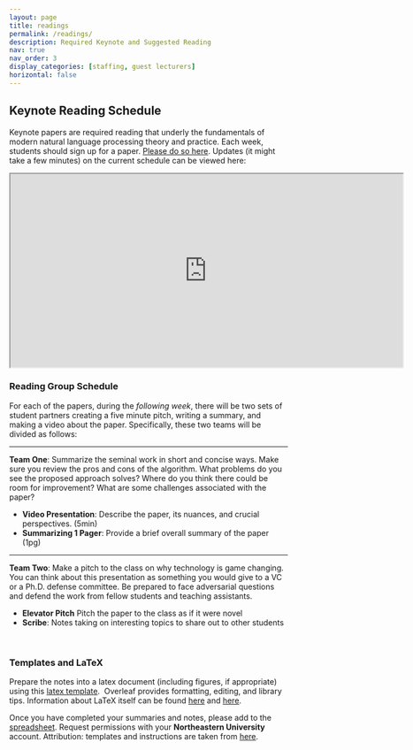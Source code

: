 ```yaml
---
layout: page
title: readings
permalink: /readings/
description: Required Keynote and Suggested Reading
nav: true
nav_order: 3
display_categories: [staffing, guest lecturers]
horizontal: false
---
```


## Keynote Reading Schedule

Keynote papers are required reading that underly the fundamentals of modern natural language processing theory and practice. Each week, students should sign up for a paper. [Please do so here](https://docs.google.com/spreadsheets/d/1xVrHl8MgkrXhJnYbW5QJP4wEPROlPaSz8xGR1JDtIfY). Updates (it might take a few minutes) on the current schedule can be viewed here:

<iframe src="https://docs.google.com/spreadsheets/d/e/2PACX-1vSV7dL4--pViZpZC-AlSxKvRqKJsoErWLOQ1N2KYIEZ7ydhwImn7g6mbdwioAMKVdU6AAz3m-7wTV4S/pubhtml?gid=1843237375&amp;single=true&amp;widget=true&amp;headers=false" width="710" height="350"></iframe>

<br>

### Reading Group Schedule

For each of the papers, during the *following week*, there will be two sets of student partners creating a five minute pitch, writing a summary, and making a video about the paper. Specifically, these two teams will be divided as follows:

---

**Team One**: Summarize the seminal work in short and concise ways. Make sure you review the pros and cons of the algorithm. What problems do you see the proposed approach solves? Where do you think there could be room for improvement? What are some challenges associated with the paper?

* **Video Presentation**: Describe the paper, its nuances, and crucial perspectives. (5min)
* **Summarizing 1 Pager**: Provide a brief overall summary of the paper (1pg)

---

**Team Two**: Make a pitch to the class on why technology is game changing. You can think about this presentation as something you would give to a VC or a Ph.D. defense committee. Be prepared to face adversarial questions and defend the work from fellow students and teaching assistants. 

* **Elevator Pitch** Pitch the paper to the class as if it were novel 
* **Scribe**: Notes taking on interesting topics to share out to other students

<br>

### Templates and LaTeX

Prepare the notes into a latex document (including figures, if appropriate) using this <a href="https://www.overleaf.com/read/xkqhrtxwrfvc#329270">latex template</a>.&nbsp; Overleaf provides formatting, editing, and library tips. Information about LaTeX itself can be found <a href="https://www.latex-project.org/">here</a> and <a href="https://en.wikibooks.org/wiki/LaTeX">here</a>.&nbsp;

Once you have completed your summaries and notes, please add to the [spreadsheet](https://docs.google.com/spreadsheets/d/1xVrHl8MgkrXhJnYbW5QJP4wEPROlPaSz8xGR1JDtIfY). Request permissions with your **Northeastern University** account. Attribution: templates and instructions are taken from [here](https://www.cs.princeton.edu/courses/archive/spring19/cos511/scribeinfo.html).
